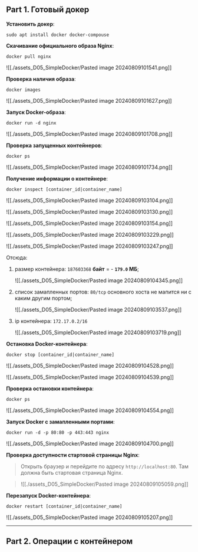 ## Part 1. Готовый докер

**Установить докер**:
``` shell
sudo apt install docker docker-compouse
```

**Скачивание официального образа Nginx**:
```shell
docker pull nginx
```
![[./assets_D05_SimpleDocker/Pasted image 20240809101541.png]]

**Проверка наличия образа**:
```shell
docker images
```
![[./assets_D05_SimpleDocker/Pasted image 20240809101627.png]]

**Запуск Docker-образа**:
```shell
docker run -d nginx
```
![[./assets_D05_SimpleDocker/Pasted image 20240809101708.png]]

**Проверка запущенных контейнеров**:
```shell
docker ps
```
![[./assets_D05_SimpleDocker/Pasted image 20240809101734.png]]

**Получение информации о контейнере**:
``` shell
docker inspect [container_id|container_name]
```
   ![[./assets_D05_SimpleDocker/Pasted image 20240809103104.png]]

   ![[./assets_D05_SimpleDocker/Pasted image 20240809103130.png]]

   ![[./assets_D05_SimpleDocker/Pasted image 20240809103154.png]]

   ![[./assets_D05_SimpleDocker/Pasted image 20240809103229.png]]

   ![[./assets_D05_SimpleDocker/Pasted image 20240809103247.png]]
   
   Отсюда:
   1. размер контейнера: `187603368` **байт** = - **`179.0` МБ**;
      
      ![[./assets_D05_SimpleDocker/Pasted image 20240809104345.png]]
   2. список замапленных портов: `80/tcp` основного хоста не мапится ни с каким другим портом;
      
      ![[./assets_D05_SimpleDocker/Pasted image 20240809103537.png]]
   3. ip контейнера: `172.17.0.2/16`
      
      ![[./assets_D05_SimpleDocker/Pasted image 20240809103719.png]]

**Остановка Docker-контейнера**:
``` shell
docker stop [container_id|container_name]
```
![[./assets_D05_SimpleDocker/Pasted image 20240809104528.png]]

![[./assets_D05_SimpleDocker/Pasted image 20240809104539.png]]

**Проверка остановки контейнера**:
```shell
docker ps
```
![[./assets_D05_SimpleDocker/Pasted image 20240809104554.png]]

**Запуск Docker с замапленными портами**:
```shell
docker run -d -p 80:80 -p 443:443 nginx
```
![[./assets_D05_SimpleDocker/Pasted image 20240809104700.png]]

**Проверка доступности стартовой страницы Nginx**:
> Открыть браузер и перейдите по адресу `http://localhost:80`. Там должна быть стартовая страница Nginx.

> ![[./assets_D05_SimpleDocker/Pasted image 20240809105059.png]]

**Перезапуск Docker-контейнера**:
``` shell
docker restart [container_id|container_name]
```

![[./assets_D05_SimpleDocker/Pasted image 20240809105207.png]]

---

## Part 2. Операции с контейнером